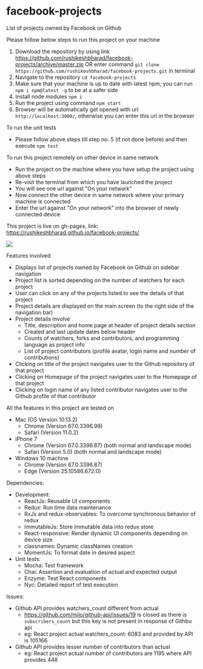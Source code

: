 # facebook-projects
List of projects owned by Facebook on Github

Please follow below steps to run this project on your machine
1. Download the repository by using link https://github.com/rushikeshbharad/facebook-projects/archive/master.zip
  OR enter command `git clone https://github.com/rushikeshbharad/facebook-projects.git` in terminal
2. Navigate to the repository `cd facebook-projects`
3. Make sure that your machine is up to date with latest npm; you can run `npm i npm@latest -g` to be at a safer side
4. Install node modules `npm i`
5. Run the project using command `npm start`
6. Browser will be automatically get opened with url `http://localhost:3000/`, otherwise you can enter this url in the browser


To run the unit tests
- Please follow above steps till step no. 5 (if not done before) and then execute `npm test`


To run this project remotely on other device in same network
- Run the project on the machine where you have setup the project using above steps
- Re-visit the terminal from which you have launched the project
- You will see one url against "On your network"
- Now connect the other device in same network where your primary machine is connected
- Enter the url against "On your network" into the browser of newly connected device


This project is live on gh-pages, link: https://rushikeshbharad.github.io/facebook-projects/

<img src="https://media.giphy.com/media/2xPGQoFEyIOuo8UZYe/giphy.gif"></img>


Features involved
- Displays list of projects owned by Facebook on Github on sidebar navigation
- Project list is sorted depending on the number of watchers for each project
- User can click on any of the projects listed to see the details of that project
- Project details are displayed on the main screen (to the right side of the navigation bar)
- Project details involve
  - Title, description and home page at header of project details section
  - Created and last update dates below header
  - Counts of watchers, forks and contributors, and programming language as project info
  - List of project contributors (profile avatar, login name and number of contributions)
- Clicking on title of the project navigates user to the Github repository of that project
- Clicking on Homepage of the project navigates user to the Homepage of that project
- Clicking on login name of any listed contributor navigates user to the Github profile of that contributor


All the features in this project are tested on
- Mac (OS Version 10.13.2)
  - Chrome (Version 67.0.3396.99)
  - Safari (Version 11.0.2)
- iPhone 7
  - Chrome (Version 67.0.3396.87) (both normal and landscape mode)
  - Safari (Version 5.0) (both normal and landscape mode)
- Windows 10 machine
  - Chrome (Version 67.0.3396.87)
  - Edge (Version 25.10586.672.0)


Dependencies:
- Development:
  - ReactJs: Reusable UI components
  - Redux: Run time data maintenance
  - RxJs and redux-observables: To overcome synchronous behavior of redux
  - ImmutableJs: Store immutable data into redux store
  - React-responsive: Render dynamic UI components depending on device size
  - classnames: Dynamic classNames creation
  - MomentJs: To format date in desired aspect
- Unit tests:
  - Mocha: Test framework
  - Chai: Assertion and evaluation of actual and expected output
  - Enzyme: Test React components
  - Nyc: Detailed report of test execution


Issues:
- Github API provides watchers_count different from actual
  - https://github.com/milo/github-api/issues/19 is closed as there is `subscribers_count` but this key is not present in response of Githbu api
  - eg: React project actual watchers_count: 6083 and provided by API is 105166
- Github API provides lesser number of contributors than actual
  - eg: React project actual number of contributors are 1195 where API provides 448
